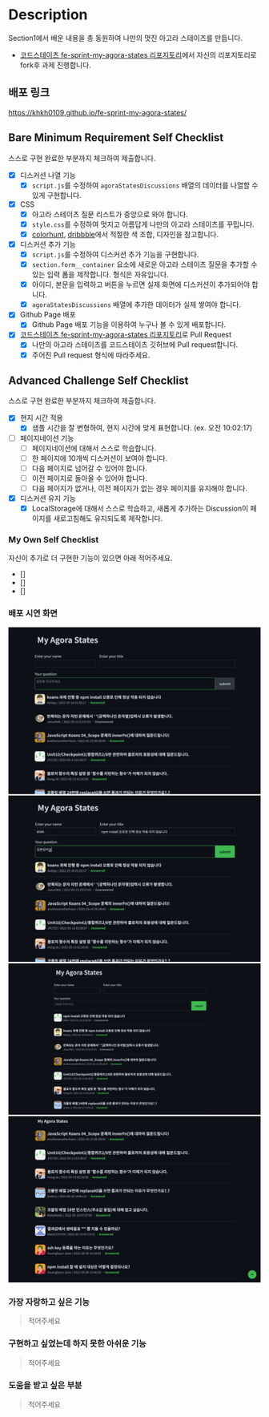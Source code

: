 # Description

Section1에서 배운 내용을 총 동원하여 나만의 멋진 아고라 스테이츠를 만듭니다.

- [코드스테이츠 fe-sprint-my-agora-states 리포지토리](https://github.com/codestates-seb/fe-sprint-my-agora-states)에서 자신의 리포지토리로 fork후 과제 진행합니다.

## 배포 링크

https://khkh0109.github.io/fe-sprint-my-agora-states/

## Bare Minimum Requirement Self Checklist

스스로 구현 완료한 부분까지 체크하여 제출합니다.

- [x] 디스커션 나열 기능
  - [x] `script.js`를 수정하여 `agoraStatesDiscussions` 배열의 데이터를 나열할 수 있게 구현합니다.
- [x] CSS
  - [x] 아고라 스테이츠 질문 리스트가 중앙으로 와야 합니다.
  - [x] `style.css`를 수정하여 멋지고 아름답게 나만의 아고라 스테이츠를 꾸밉니다.
  - [x] [colorhunt](https://colorhunt.co/palettes/popular), [dribbble](https://dribbble.com/)에서 적절한 색 조합, 디자인을 참고합니다.
- [x] 디스커션 추가 기능
  - [x] `script.js`를 수정하여 디스커션 추가 기능을 구현합니다.
  - [x] `section.form__container` 요소에 새로운 아고라 스테이츠 질문을 추가할 수 있는 입력 폼을 제작합니다. 형식은 자유입니다.
  - [x] 아이디, 본문을 입력하고 버튼을 누르면 실제 화면에 디스커션이 추가되어야 합니다.
  - [x] `agoraStatesDiscussions` 배열에 추가한 데이터가 실제 쌓여야 합니다.
- [x] Github Page 배포
  - [x] Github Page 배포 기능을 이용하여 누구나 볼 수 있게 배포합니다.
- [x] [코드스테이츠 fe-sprint-my-agora-states 리포지토리](https://github.com/codestates-seb/fe-sprint-my-agora-states)로 Pull Request
  - [x] 나만의 아고라 스테이츠를 코드스테이츠 깃허브에 Pull request합니다.
  - [x] 주어진 Pull request 형식에 따라주세요.

## Advanced Challenge Self Checklist

스스로 구현 완료한 부분까지 체크하여 제출합니다.

- [x] 현지 시간 적용
  - [x] 샘플 시간을 잘 변형하여, 현지 시간에 맞게 표현합니다. (ex. 오전 10:02:17)
- [ ] 페이지네이션 기능
  - [ ] 페이지네이션에 대해서 스스로 학습합니다.
  - [ ] 한 페이지에 10개씩 디스커션이 보여야 합니다.
  - [ ] 다음 페이지로 넘어갈 수 있어야 합니다.
  - [ ] 이전 페이지로 돌아올 수 있어야 합니다.
  - [ ] 다음 페이지가 없거나, 이전 페이지가 없는 경우 페이지를 유지해야 합니다.
- [x] 디스커션 유지 기능
  - [x] LocalStorage에 대해서 스스로 학습하고, 새롭게 추가하는 Discussion이 페이지를 새로고침해도 유지되도록 제작합니다.

### My Own Self Checklist

자신이 추가로 더 구현한 기능이 있으면 아래 적어주세요.

- []
- []
- []

### 배포 시연 화면

![image](../imgs/img-1.png)
![image](../imgs/img-2.png)
![image](../imgs/img-3.png)
![image](../imgs/img-4.png)

### 가장 자랑하고 싶은 기능

> 적어주세요

### 구현하고 싶었는데 하지 못한 아쉬운 기능

> 적어주세요

### 도움을 받고 싶은 부분

> 적어주세요
